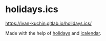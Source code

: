 # holidays.ics

https://ivan-kuchin.gitlab.io/holidays.ics/

Made with the help of [holidays](https://github.com/holidays/holidays) and [icalendar](https://github.com/icalendar/icalendar).
